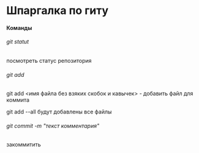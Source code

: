 # Шпаргалка по гиту

#### Команды

###### git statut 

посмотреть статус репозитория

###### git add 

git add <имя файла без взяких скобок и кавычек> - добавить файл для коммита

git add --all будут добавлены все файлы

###### git commit -m "текст комментария"

закоммитить